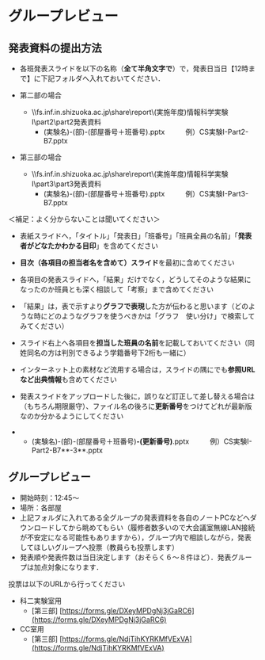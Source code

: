 # グループレビュー
## 発表資料の提出方法

-   各班発表スライドを以下の名称（**全て半角文字で**）で，発表日当日【12時まで】に下記フォルダへ入れておいてください．

-   第二部の場合
    -   \\\\fs.inf.in.shizuoka.ac.jp\\share\\report\\(実施年度)情報科学実験I\\part2\\part2発表資料
        -   (実験名)-(部)-(部屋番号＋班番号).pptx　　　例）CS実験I-Part2-B7.pptx

-   第三部の場合
    -   \\\\fs.inf.in.shizuoka.ac.jp\\share\\report\\(実施年度)情報科学実験I\\part3\\part3発表資料
        -   (実験名)-(部)-(部屋番号＋班番号).pptx　　　例）CS実験I-Part3-B7.pptx

  
＜補足：よく分からないことは聞いてください＞

-   表紙スライドへ，「タイトル」「発表日」「班番号」「班員全員の名前」「**発表者がどなたかわかる目印**」を含めてください
-   **目次（各項目の担当者名を含めて）スライド**を最初に含めてください
-   各項目の発表スライドへ，「結果」だけでなく，どうしてそのような結果になったのか班員とも深く相談して「考察」まで含めてください
-   「結果」は，表で示すより**グラフで表現**した方が伝わると思います（どのような時にどのようなグラフを使うべきかは「グラフ　使い分け」で検索してみてください）
-   スライド右上へ各項目を**担当した班員の名前**を記載しておいてください（同姓同名の方は判別できるよう学籍番号下2桁も一緒に）
-   インターネット上の素材など流用する場合は，スライドの隅にでも**参照URLなど出典情報**も含めてください
-   発表スライドをアップロードした後に，誤りなど訂正して差し替える場合は（もちろん期限厳守）、ファイル名の後ろに**更新番号**をつけてどれが最新版なのか分かるようにしてください

-   -   (実験名)-(部)-(部屋番号＋班番号)**\-(更新番号)**.pptx　　　例）CS実験I-Part2-B7**\-3**.pptx

## グループレビュー

-   開始時刻：12:45～
-   場所：各部屋
-   上記フォルダに入れてある全グループの発表資料を各自のノートPCなどへダウンロードしてから眺めてもらい（履修者数多いので大会議室無線LAN接続が不安定になる可能性もありますから），グループ内で相談しながら，発表してほしいグループへ投票（教員らも投票します）
-   発表順や発表件数は当日決定します（おそらく６〜８件ほど）．発表グループは加点対象になります．

投票は以下のURLから行ってください

-   科二実験室用
    -   \[第三部\] [https://forms.gle/DXeyMPDgNj3jGaRC6](https://forms.gle/DXeyMPDgNj3jGaRC6)
-   CC室用
    -   \[第三部\] [https://forms.gle/NdjTihKYRKMfVExVA](https://forms.gle/NdjTihKYRKMfVExVA)